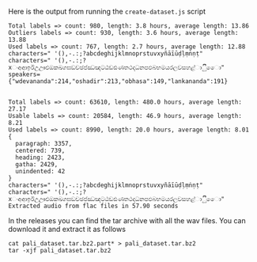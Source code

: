 Here is the output from running the `create-dataset.js` script

```
Total labels => count: 980, length: 3.8 hours, average length: 13.86
Outliers labels => count: 930, length: 3.6 hours, average length: 13.88
Used labels => count: 767, length: 2.7 hours, average length: 12.88
characters=" '(),-.:;?abcdeghijklmnoprstuvxyñāīūḍḷṃṅṇṭ"
characters=" '(),-.:;?xංඅආඉඊඋඌඑඔකඛගඝඞචඡජඣඤටඨඩඪණතථදධනපඵබභමයරලවසහළ්ාිීුූෙො"
speakers={"wdevananda":214,"oshadir":213,"obhasa":149,"lankananda":191}


Total labels => count: 63610, length: 480.0 hours, average length: 27.17
Usable labels => count: 20584, length: 46.9 hours, average length: 8.21
Used labels => count: 8990, length: 20.0 hours, average length: 8.01
{
  paragraph: 3357,
  centered: 739,
  heading: 2423,
  gatha: 2429,
  unindented: 42
}
characters=" '(),-.:;?abcdeghijklmnoprstuvxyñāīūḍḷṃṅṇṭ"
characters=" '(),-.:;?xංඅආඉඊඋඌඑඔකඛගඝඞචඡජඣඤටඨඩඪණතථදධනපඵබභමයරලවසහළ්ාිීුූෙො"
Extracted audio from flac files in 57.90 seconds
```

In the releases you can find the tar archive with all the wav files. You can download it and extract it as follows
```
cat pali_dataset.tar.bz2.part* > pali_dataset.tar.bz2
tar -xjf pali_dataset.tar.bz2
```